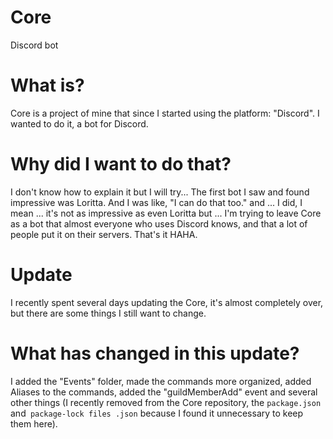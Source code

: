 # Core
Discord bot

# What is?
Core is a project of mine that since I started using the platform: "Discord". I wanted to do it, a bot for Discord.

# Why did I want to do that?
I don't know how to explain it but I will try... The first bot I saw and found impressive was Loritta. And I was like, "I can do that too." and ... I did, I mean ... it's not as impressive as even Loritta but ... I'm trying to leave Core as a bot that almost everyone who uses Discord knows, and that a lot of people put it on their servers. That's it HAHA.

# Update
I recently spent several days updating the Core, it's almost completely over, but there are some things I still want to change.

# What has changed in this update?

I added the "Events" folder, made the commands more organized, added Aliases to the commands, added the "guildMemberAdd" event and several other things (I recently removed from the Core repository, the `package.json` and` package-lock files .json` because I found it unnecessary to keep them here).
